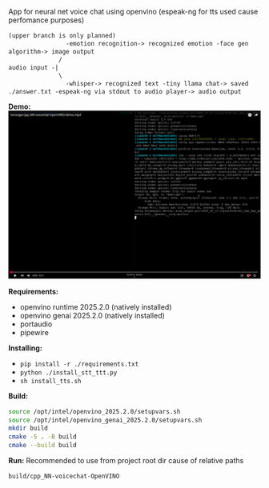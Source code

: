 App for neural net voice chat using openvino
(espeak-ng for tts used cause perfomance purposes)

    (upper branch is only planned)
                    -emotion recognition-> recognized emotion -face gen algorithm-> image output
                  /
    audio input -|
                  \
                    -whisper-> recognized text -tiny llama chat-> saved ./answer.txt -espeak-ng via stdout to audio player-> audio output

**Demo:**
[![demo.mp4](./thumbnail.png)](https://youtu.be/accxfAdk3Xk)

**Requirements:**

- openvino runtime 2025.2.0 (natively installed)
- openvino genai 2025.2.0 (natively installed)
- portaudio
- pipewire

**Installing:**

- `pip install -r ./requirements.txt`
- `python ./install_stt_ttt.py`
- `sh install_tts.sh`

**Build:**

```bash
source /opt/intel/openvino_2025.2.0/setupvars.sh
source /opt/intel/openvino_genai_2025.2.0/setupvars.sh
mkdir build
cmake -S . -B build
cmake --build build
```

**Run:**
Recommended to use from project root dir cause of relative paths

```bash
build/cpp_NN-voicechat-OpenVINO
```
